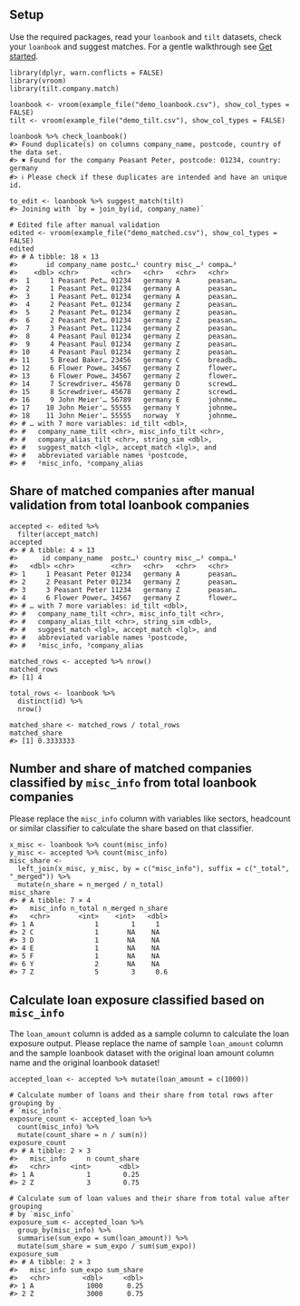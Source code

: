 ## Setup

Use the required packages, read your `loanbook` and `tilt` datasets,
check your `loanbook` and suggest matches. For a gentle walkthrough see
[Get
started](https://2degreesinvesting.github.io/tilt.company.match/articles/tilt-company-match.html).

    library(dplyr, warn.conflicts = FALSE)
    library(vroom)
    library(tilt.company.match)

    loanbook <- vroom(example_file("demo_loanbook.csv"), show_col_types = FALSE)
    tilt <- vroom(example_file("demo_tilt.csv"), show_col_types = FALSE)

    loanbook %>% check_loanbook()
    #> Found duplicate(s) on columns company_name, postcode, country of the data set.
    #> ✖ Found for the company Peasant Peter, postcode: 01234, country: germany
    #> ℹ Please check if these duplicates are intended and have an unique id.

    to_edit <- loanbook %>% suggest_match(tilt)
    #> Joining with `by = join_by(id, company_name)`

    # Edited file after manual validation
    edited <- vroom(example_file("demo_matched.csv"), show_col_types = FALSE)
    edited
    #> # A tibble: 18 × 13
    #>       id company_name postc…¹ country misc_…² compa…³
    #>    <dbl> <chr>        <chr>   <chr>   <chr>   <chr>  
    #>  1     1 Peasant Pet… 01234   germany A       peasan…
    #>  2     1 Peasant Pet… 01234   germany A       peasan…
    #>  3     1 Peasant Pet… 01234   germany A       peasan…
    #>  4     2 Peasant Pet… 01234   germany Z       peasan…
    #>  5     2 Peasant Pet… 01234   germany Z       peasan…
    #>  6     2 Peasant Pet… 01234   germany Z       peasan…
    #>  7     3 Peasant Pet… 11234   germany Z       peasan…
    #>  8     4 Peasant Paul 01234   germany Z       peasan…
    #>  9     4 Peasant Paul 01234   germany Z       peasan…
    #> 10     4 Peasant Paul 01234   germany Z       peasan…
    #> 11     5 Bread Baker… 23456   germany C       breadb…
    #> 12     6 Flower Powe… 34567   germany Z       flower…
    #> 13     6 Flower Powe… 34567   germany Z       flower…
    #> 14     7 Screwdriver… 45678   germany D       screwd…
    #> 15     8 Screwdriver… 45678   germany Z       screwd…
    #> 16     9 John Meier'… 56789   germany E       johnme…
    #> 17    10 John Meier'… 55555   germany Y       johnme…
    #> 18    11 John Meier'… 55555   norway  Y       johnme…
    #> # … with 7 more variables: id_tilt <dbl>,
    #> #   company_name_tilt <chr>, misc_info_tilt <chr>,
    #> #   company_alias_tilt <chr>, string_sim <dbl>,
    #> #   suggest_match <lgl>, accept_match <lgl>, and
    #> #   abbreviated variable names ¹​postcode,
    #> #   ²​misc_info, ³​company_alias

## Share of matched companies after manual validation from total loanbook companies

    accepted <- edited %>%
      filter(accept_match)
    accepted
    #> # A tibble: 4 × 13
    #>      id company_name  postc…¹ country misc_…² compa…³
    #>   <dbl> <chr>         <chr>   <chr>   <chr>   <chr>  
    #> 1     1 Peasant Peter 01234   germany A       peasan…
    #> 2     2 Peasant Peter 01234   germany Z       peasan…
    #> 3     3 Peasant Peter 11234   germany Z       peasan…
    #> 4     6 Flower Power… 34567   germany Z       flower…
    #> # … with 7 more variables: id_tilt <dbl>,
    #> #   company_name_tilt <chr>, misc_info_tilt <chr>,
    #> #   company_alias_tilt <chr>, string_sim <dbl>,
    #> #   suggest_match <lgl>, accept_match <lgl>, and
    #> #   abbreviated variable names ¹​postcode,
    #> #   ²​misc_info, ³​company_alias

    matched_rows <- accepted %>% nrow()
    matched_rows
    #> [1] 4

    total_rows <- loanbook %>%
      distinct(id) %>%
      nrow()

    matched_share <- matched_rows / total_rows
    matched_share
    #> [1] 0.3333333

## Number and share of matched companies classified by `misc_info` from total loanbook companies

Please replace the `misc_info` column with variables like sectors,
headcount or similar classifier to calculate the share based on that
classifier.

    x_misc <- loanbook %>% count(misc_info)
    y_misc <- accepted %>% count(misc_info)
    misc_share <-
      left_join(x_misc, y_misc, by = c("misc_info"), suffix = c("_total", "_merged")) %>%
      mutate(n_share = n_merged / n_total)
    misc_share
    #> # A tibble: 7 × 4
    #>   misc_info n_total n_merged n_share
    #>   <chr>       <int>    <int>   <dbl>
    #> 1 A               1        1     1  
    #> 2 C               1       NA    NA  
    #> 3 D               1       NA    NA  
    #> 4 E               1       NA    NA  
    #> 5 F               1       NA    NA  
    #> 6 Y               2       NA    NA  
    #> 7 Z               5        3     0.6

## Calculate loan exposure classified based on `misc_info`

The `loan_amount` column is added as a sample column to calculate the
loan exposure output. Please replace the name of sample `loan_amount`
column and the sample loanbook dataset with the original loan amount
column name and the original loanbook dataset!

    accepted_loan <- accepted %>% mutate(loan_amount = c(1000))

    # Calculate number of loans and their share from total rows after grouping by
    # `misc_info`
    exposure_count <- accepted_loan %>%
      count(misc_info) %>%
      mutate(count_share = n / sum(n))
    exposure_count
    #> # A tibble: 2 × 3
    #>   misc_info     n count_share
    #>   <chr>     <int>       <dbl>
    #> 1 A             1        0.25
    #> 2 Z             3        0.75

    # Calculate sum of loan values and their share from total value after grouping
    # by `misc_info`
    exposure_sum <- accepted_loan %>%
      group_by(misc_info) %>%
      summarise(sum_expo = sum(loan_amount)) %>%
      mutate(sum_share = sum_expo / sum(sum_expo))
    exposure_sum
    #> # A tibble: 2 × 3
    #>   misc_info sum_expo sum_share
    #>   <chr>        <dbl>     <dbl>
    #> 1 A             1000      0.25
    #> 2 Z             3000      0.75
